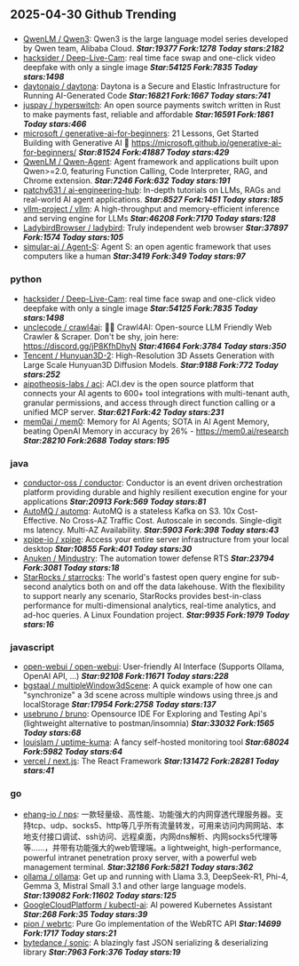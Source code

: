 ## 2025-04-30 Github Trending

### 
* [QwenLM / Qwen3](https://github.com/QwenLM/Qwen3): Qwen3 is the large language model series developed by Qwen team, Alibaba Cloud. ***Star:19377 Fork:1278 Today stars:2182***
* [hacksider / Deep-Live-Cam](https://github.com/hacksider/Deep-Live-Cam): real time face swap and one-click video deepfake with only a single image ***Star:54125 Fork:7835 Today stars:1498***
* [daytonaio / daytona](https://github.com/daytonaio/daytona): Daytona is a Secure and Elastic Infrastructure for Running AI-Generated Code ***Star:16821 Fork:1667 Today stars:741***
* [juspay / hyperswitch](https://github.com/juspay/hyperswitch): An open source payments switch written in Rust to make payments fast, reliable and affordable ***Star:16591 Fork:1861 Today stars:466***
* [microsoft / generative-ai-for-beginners](https://github.com/microsoft/generative-ai-for-beginners): 21 Lessons, Get Started Building with Generative AI 🔗 https://microsoft.github.io/generative-ai-for-beginners/ ***Star:81524 Fork:41887 Today stars:429***
* [QwenLM / Qwen-Agent](https://github.com/QwenLM/Qwen-Agent): Agent framework and applications built upon Qwen>=2.0, featuring Function Calling, Code Interpreter, RAG, and Chrome extension. ***Star:7246 Fork:632 Today stars:191***
* [patchy631 / ai-engineering-hub](https://github.com/patchy631/ai-engineering-hub): In-depth tutorials on LLMs, RAGs and real-world AI agent applications. ***Star:8527 Fork:1451 Today stars:185***
* [vllm-project / vllm](https://github.com/vllm-project/vllm): A high-throughput and memory-efficient inference and serving engine for LLMs ***Star:46208 Fork:7170 Today stars:128***
* [LadybirdBrowser / ladybird](https://github.com/LadybirdBrowser/ladybird): Truly independent web browser ***Star:37897 Fork:1574 Today stars:105***
* [simular-ai / Agent-S](https://github.com/simular-ai/Agent-S): Agent S: an open agentic framework that uses computers like a human ***Star:3419 Fork:349 Today stars:97***

### python
* [hacksider / Deep-Live-Cam](https://github.com/hacksider/Deep-Live-Cam): real time face swap and one-click video deepfake with only a single image ***Star:54125 Fork:7835 Today stars:1498***
* [unclecode / crawl4ai](https://github.com/unclecode/crawl4ai): 🚀🤖 Crawl4AI: Open-source LLM Friendly Web Crawler & Scraper. Don't be shy, join here: https://discord.gg/jP8KfhDhyN ***Star:41664 Fork:3784 Today stars:350***
* [Tencent / Hunyuan3D-2](https://github.com/Tencent/Hunyuan3D-2): High-Resolution 3D Assets Generation with Large Scale Hunyuan3D Diffusion Models. ***Star:9188 Fork:772 Today stars:252***
* [aipotheosis-labs / aci](https://github.com/aipotheosis-labs/aci): ACI.dev is the open source platform that connects your AI agents to 600+ tool integrations with multi-tenant auth, granular permissions, and access through direct function calling or a unified MCP server. ***Star:621 Fork:42 Today stars:231***
* [mem0ai / mem0](https://github.com/mem0ai/mem0): Memory for AI Agents; SOTA in AI Agent Memory, beating OpenAI Memory in accuracy by 26% - https://mem0.ai/research ***Star:28210 Fork:2688 Today stars:195***

### java
* [conductor-oss / conductor](https://github.com/conductor-oss/conductor): Conductor is an event driven orchestration platform providing durable and highly resilient execution engine for your applications ***Star:20913 Fork:569 Today stars:81***
* [AutoMQ / automq](https://github.com/AutoMQ/automq): AutoMQ is a stateless Kafka on S3. 10x Cost-Effective. No Cross-AZ Traffic Cost. Autoscale in seconds. Single-digit ms latency. Multi-AZ Availability. ***Star:5903 Fork:398 Today stars:43***
* [xpipe-io / xpipe](https://github.com/xpipe-io/xpipe): Access your entire server infrastructure from your local desktop ***Star:10855 Fork:401 Today stars:30***
* [Anuken / Mindustry](https://github.com/Anuken/Mindustry): The automation tower defense RTS ***Star:23794 Fork:3081 Today stars:18***
* [StarRocks / starrocks](https://github.com/StarRocks/starrocks): The world's fastest open query engine for sub-second analytics both on and off the data lakehouse. With the flexibility to support nearly any scenario, StarRocks provides best-in-class performance for multi-dimensional analytics, real-time analytics, and ad-hoc queries. A Linux Foundation project. ***Star:9935 Fork:1979 Today stars:16***

### javascript
* [open-webui / open-webui](https://github.com/open-webui/open-webui): User-friendly AI Interface (Supports Ollama, OpenAI API, ...) ***Star:92108 Fork:11671 Today stars:228***
* [bgstaal / multipleWindow3dScene](https://github.com/bgstaal/multipleWindow3dScene): A quick example of how one can "synchronize" a 3d scene across multiple windows using three.js and localStorage ***Star:17954 Fork:2758 Today stars:137***
* [usebruno / bruno](https://github.com/usebruno/bruno): Opensource IDE For Exploring and Testing Api's (lightweight alternative to postman/insomnia) ***Star:33032 Fork:1565 Today stars:68***
* [louislam / uptime-kuma](https://github.com/louislam/uptime-kuma): A fancy self-hosted monitoring tool ***Star:68024 Fork:5982 Today stars:64***
* [vercel / next.js](https://github.com/vercel/next.js): The React Framework ***Star:131472 Fork:28281 Today stars:41***

### go
* [ehang-io / nps](https://github.com/ehang-io/nps): 一款轻量级、高性能、功能强大的内网穿透代理服务器。支持tcp、udp、socks5、http等几乎所有流量转发，可用来访问内网网站、本地支付接口调试、ssh访问、远程桌面，内网dns解析、内网socks5代理等等……，并带有功能强大的web管理端。a lightweight, high-performance, powerful intranet penetration proxy server, with a powerful web management terminal. ***Star:32186 Fork:5821 Today stars:362***
* [ollama / ollama](https://github.com/ollama/ollama): Get up and running with Llama 3.3, DeepSeek-R1, Phi-4, Gemma 3, Mistral Small 3.1 and other large language models. ***Star:139082 Fork:11602 Today stars:125***
* [GoogleCloudPlatform / kubectl-ai](https://github.com/GoogleCloudPlatform/kubectl-ai): AI powered Kubernetes Assistant ***Star:268 Fork:35 Today stars:39***
* [pion / webrtc](https://github.com/pion/webrtc): Pure Go implementation of the WebRTC API ***Star:14699 Fork:1717 Today stars:21***
* [bytedance / sonic](https://github.com/bytedance/sonic): A blazingly fast JSON serializing & deserializing library ***Star:7963 Fork:376 Today stars:19***
